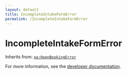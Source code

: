 ```yaml
---
layout: default
title: IncompleteIntakeFormError
permalink: /IncompleteIntakeFormError
---
```


# IncompleteIntakeFormError


Inherits from: [`oa:OpenBookingError`](https://openactive.io/OpenBookingError)

For more information, see the [developer documentation](https://developer.openactive.io/data-model/types/).